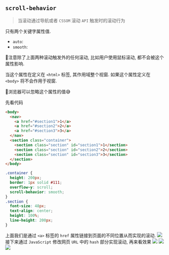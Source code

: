 ## `scroll-behavior`
> 当滚动通过导航或者 `CSSOM` 滚动 `API` 触发时的滚动行为

只有两个关键字属性值.
  - `auto`: 
  - `smooth`: 

📕注意除了上面两种滚动触发外的任何滚动, 比如用户使用鼠标滚动, 都不会被这个属性影响. 

当这个属性在定义在 `<html>` 标签, 其作用域整个视窗. 如果这个属性定义在 `<body>` 将不会作用于视窗.

📕浏览器可以忽略这个属性的值😅

先看代码
```html
<body>
  <nav>
    <a href="#section1">1</a>
    <a href="#section2">2</a>
    <a href="#section3">3</a>
  </nav>
  <section class="container">
    <section class="section" id="section1">1</section>
    <section class="section" id="section2">2</section>
    <section class="section" id="section3">3</section>
  </section>
</body>
```
```css
.container {
  height: 200px;
  border: 1px solid #111;
  overflow-y: scroll;
  scroll-behavior: smooth;
}
.section {
  font-size: 48px;
  text-align: center;
  height: 100%;
  line-height: 200px;
}
```
上面我们是通过 `<a>` 标签的 `href` 属性链接到页面的不同位置从而实现的滚动.
![](../../image/scroll_behavior_1.gif)
接下来通过 `JavaScript` 修改网页 `URL` 中的 `hash` 部分实现滚动, 再来看效果
![](../../image/scroll_behavior_2.gif)
![](../../image/)
![](../../image/)
